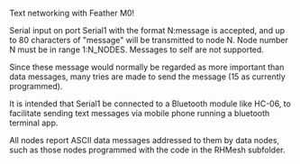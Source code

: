 Text networking with Feather M0!

Serial input on port Serial1 with the format N:message is accepted, and up to 80 characters of "message" will be transmitted to node N. Node number N must be in range 1:N_NODES. Messages to self are not supported.

Since these message would normally be regarded as more important than data messages, many tries are made to send the message (15 as currently programmed).

It is intended that Serial1 be connected to a Bluetooth module like HC-06, to facilitate sending text messages via mobile phone running a bluetooth terminal app.

All nodes report ASCII data messages addressed to them by data nodes, such as those nodes programmed with the code in the RHMesh subfolder.
